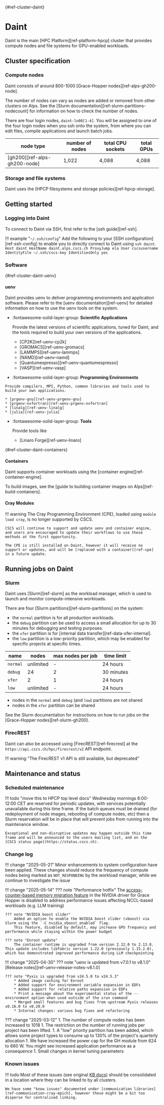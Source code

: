 [](){#ref-cluster-daint}
# Daint

Daint is the main [HPC Platform][ref-platform-hpcp] cluster that provides compute nodes and file systems for GPU-enabled workloads.

## Cluster specification

### Compute nodes

Daint consists of around 800-1000 [Grace-Hopper nodes][ref-alps-gh200-node].

The number of nodes can vary as nodes are added or removed from other clusters on Alps.
See the [Slurm documentation][ref-slurm-partitions-nodecount] for information on how to check the number of nodes.

There are four login nodes, `daint-ln00[1-4]`.
You will be assigned to one of the four login nodes when you ssh onto the system, from where you can edit files, compile applications and launch batch jobs.

| node type | number of nodes | total CPU sockets | total GPUs |
|-----------|-----------------| ----------------- | ---------- |
| [gh200][ref-alps-gh200-node] | 1,022 | 4,088    | 4,088 |

### Storage and file systems

Daint uses the [HPCP filesystems and storage policies][ref-hpcp-storage].

## Getting started

### Logging into Daint

To connect to Daint via SSH, first refer to the [ssh guide][ref-ssh].

!!! example "`~/.ssh/config`"
    Add the following to your [SSH configuration][ref-ssh-config] to enable you to directly connect to Daint using `ssh daint`.
    ```
    Host daint
        HostName daint.alps.cscs.ch
        ProxyJump ela
        User cscsusername
        IdentityFile ~/.ssh/cscs-key
        IdentitiesOnly yes
    ```

### Software

[](){#ref-cluster-daint-uenv}
#### uenv

Daint provides uenv to deliver programming environments and application software.
Please refer to the [uenv documentation][ref-uenv] for detailed information on how to use the uenv tools on the system.

<div class="grid cards" markdown>

-   :fontawesome-solid-layer-group: __Scientific Applications__

    Provide the latest versions of scientific applications, tuned for Daint, and the tools required to build your own versions of the applications.

     * [CP2K][ref-uenv-cp2k]
     * [GROMACS][ref-uenv-gromacs]
     * [LAMMPS][ref-uenv-lammps]
     * [NAMD][ref-uenv-namd]
     * [Quantumespresso][ref-uenv-quantumespresso]
     * [VASP][ref-uenv-vasp]

</div>

<div class="grid cards" markdown>

-    :fontawesome-solid-layer-group: __Programming Environments__

    Provide compilers, MPI, Python, common libraries and tools used to build your own applications.

    * [prgenv-gnu][ref-uenv-prgenv-gnu]
    * [prgenv-nvfortran][ref-uenv-prgenv-nvfortran]
    * [linalg][ref-uenv-linalg]
    * [julia][ref-uenv-julia]
</div>

<div class="grid cards" markdown>

-   :fontawesome-solid-layer-group: __Tools__

    Provide tools like 

    * [Linaro Forge][ref-uenv-linaro]
</div>

[](){#ref-cluster-daint-containers}
#### Containers

Daint supports container workloads using the [container engine][ref-container-engine].

To build images, see the [guide to building container images on Alps][ref-build-containers].

#### Cray Modules

!!! warning
    The Cray Programming Environment (CPE), loaded using `module load cray`, is no longer supported by CSCS.

    CSCS will continue to support and update uenv and container engine, and users are encouraged to update their workflows to use these methods at the first opportunity.

    The CPE is still installed on Daint, however it will receive no support or updates, and will be [replaced with a container][ref-cpe] in a future update.

## Running jobs on Daint

### Slurm

Daint uses [Slurm][ref-slurm] as the workload manager, which is used to launch and monitor compute-intensive workloads.

There are four [Slurm partitions][ref-slurm-partitions] on the system:

* the `normal` partition is for all production workloads.
* the `debug` partition can be used to access a small allocation for up to 30 minutes for debugging and testing purposes.
* the `xfer` partition is for [internal data transfer][ref-data-xfer-internal].
* the `low` partition is a low-priority partition, which may be enabled for specific projects at specific times.

| name | nodes  | max nodes per job | time limit |
| --   | --     | --                | -- |
| `normal` | unlimited  | -    | 24 hours |
| `debug`  | 24         | 2    | 30 minutes |
| `xfer`   | 2          | 1    | 24 hours |
| `low`    | unlimited  | -    | 24 hours |

* nodes in the `normal` and `debug` (and `low`) partitions are not shared
* nodes in the `xfer` partition can be shared

See the Slurm documentation for instructions on how to run jobs on the [Grace-Hopper nodes][ref-slurm-gh200].

### FirecREST

Daint can also be accessed using [FirecREST][ref-firecrest] at the `https://api.cscs.ch/hpc/firecrest/v2` API endpoint.

!!! warning "The FirecREST v1 API is still available, but deprecated"

## Maintenance and status

### Scheduled maintenance

!!! todo "move this to HPCP top level docs"
    Wednesday mornings 8:00-12:00 CET are reserved for periodic updates, with services potentially unavailable during this time frame. If the batch queues must be drained (for redeployment of node images, rebooting of compute nodes, etc) then a Slurm reservation will be in place that will prevent jobs from running into the maintenance window. 

    Exceptional and non-disruptive updates may happen outside this time frame and will be announced to the users mailing list, and on the [CSCS status page](https://status.cscs.ch).

### Change log

!!! change "2025-05-21"
    Minor enhancements to system configuration have been applied.
    These changes should reduce the frequency of compute nodes being marked as `NOT_RESPONDING` by the workload manager, while we continue to investigate the issue

!!! change "2025-05-14"
    ??? note "Performance hotfix"
        The [access-counter-based memory migration feature](https://developer.nvidia.com/blog/cuda-toolkit-12-4-enhances-support-for-nvidia-grace-hopper-and-confidential-computing/#access-counter-based_migration_for_nvidia_grace_hopper_memory) in the NVIDIA driver for Grace Hopper is disabled to address performance issues affecting NCCL-based workloads (e.g. LLM training)

    ??? note "NVIDIA boost slider"
        Added an option to enable the NVIDIA boost slider (vboost) via Slurm using the `-C nvidia_vboost_enabled` flag.
        This feature, disabled by default, may increase GPU frequency and performance while staying within the power budget

    ??? note "Enroot update"
        The container runtime is upgraded from version 2.12.0 to 2.13.0. This update includes libfabric version 1.22.0 (previously 1.15.2.0), which has demonstrated improved performance during LLM checkpointing

!!! change "2025-04-30"
    ??? note "uenv is updated from v7.0.1 to v8.1.0"
        [Release notes][ref-uenv-release-notes-v8.1.0]

    ??? note "Pyxis is upgraded from v24.5.0 to v24.5.3"
        * Added image caching for Enroot
        * Added support for environment variable expansion in EDFs
        * Added support for relative paths expansion in EDFs
        * Print a message about the experimental status of the --environment option when used outside of the srun command
        * Merged small features and bug fixes from upstream Pyxis releases v0.16.0 to v0.20.0
        * Internal changes: various bug fixes and refactoring

??? change "2025-03-12"
    1. The number of compute nodes has been increased to 1018
    1. The restriction on the number of running jobs per project has been lifted.
    1. A "low" priority partition has been added, which allows some project types to consume up to 130% of the project's quarterly allocation
    1. We have increased the power cap for the GH module from 624 to 660 W. You might see increased application performance as a consequence 
    1. Small changes in kernel tuning parameters

### Known issues

!!! todo
    Most of these issues (see original [KB docs](https://confluence.cscs.ch/spaces/KB/pages/868811400/Daint.Alps#Daint.Alps-Knownissues)) should be consolidated in a location where they can be linked to by all clusters.

    We have some "know issues" documented under [communication libraries][ref-communication-cray-mpich], however these might be a bit too disperse for centralised linking.
